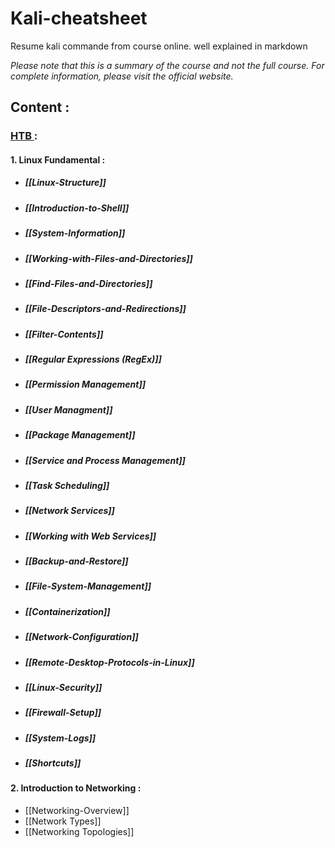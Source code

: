 # Kali-cheatsheet
Resume kali commande from course online. well explained in markdown

*Please note that this is a summary of the course and not the full course. For complete information, please visit the official website.*

## Content : 

### [HTB ](https://academy.hackthebox.com) :

#### 1.  Linux Fundamental :

   - ##### [[Linux-Structure]]

   - ##### [[Introduction-to-Shell]]

   - ##### [[System-Information]]

   - ##### [[Working-with-Files-and-Directories]]
   
   - ##### [[Find-Files-and-Directories]]

   - ##### [[File-Descriptors-and-Redirections]]
   
   - ##### [[Filter-Contents]]

   - ##### [[Regular Expressions (RegEx)]]
   
   - ##### [[Permission Management]]

   - ##### [[User Managment]]

   - ##### [[Package Management]]

   - ##### [[Service and Process Management]]

   - #####  [[Task Scheduling]]

   - ##### [[Network Services]]

   - ##### [[Working with Web Services]]

   - ##### [[Backup-and-Restore]]

   - ##### [[File-System-Management]]

   - ##### [[Containerization]]

   - ##### [[Network-Configuration]]

   - ##### [[Remote-Desktop-Protocols-in-Linux]]

   - ##### [[Linux-Security]]

   - ##### [[Firewall-Setup]]

   - ##### [[System-Logs]]

   - ##### [[Shortcuts]]

#### 2. Introduction to Networking :

   - [[Networking-Overview]]
   - [[Network Types]]
   - [[Networking Topologies]]

